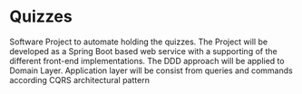 # Quizzes
Software Project to automate holding the quizzes. The Project will be developed as a Spring Boot based web service with a supporting of 
the different front-end implementations. The DDD approach will be applied to Domain Layer. Application layer will be consist from queries and commands according 
CQRS architectural pattern
